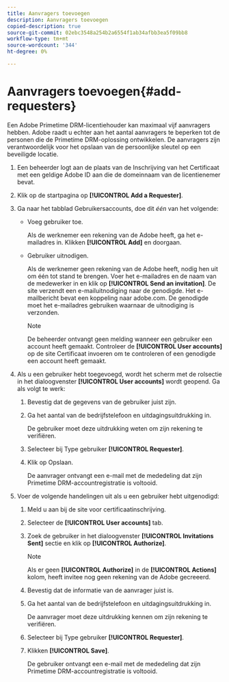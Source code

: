```yaml
---
title: Aanvragers toevoegen
description: Aanvragers toevoegen
copied-description: true
source-git-commit: 02ebc3548a254b2a6554f1ab34afbb3ea5f09bb8
workflow-type: tm+mt
source-wordcount: '344'
ht-degree: 0%

---
```


# Aanvragers toevoegen{#add-requesters}

Een Adobe Primetime DRM-licentiehouder kan maximaal vijf aanvragers hebben. Adobe raadt u echter aan het aantal aanvragers te beperken tot de personen die de Primetime DRM-oplossing ontwikkelen. De aanvragers zijn verantwoordelijk voor het opslaan van de persoonlijke sleutel op een beveiligde locatie.

1. Een beheerder logt aan de plaats van de Inschrijving van het Certificaat met een geldige Adobe ID aan die de domeinnaam van de licentienemer bevat.
1. Klik op de startpagina op **[!UICONTROL Add a Requester]**.
1. Ga naar het tabblad Gebruikersaccounts, doe dit *één* van het volgende:

   * Voeg gebruiker toe.

     Als de werknemer een rekening van de Adobe heeft, ga het e-mailadres in. Klikken **[!UICONTROL Add]** en doorgaan.
   * Gebruiker uitnodigen.

     Als de werknemer geen rekening van de Adobe heeft, nodig hen uit om één tot stand te brengen. Voer het e-mailadres en de naam van de medewerker in en klik op **[!UICONTROL Send an invitation]**. De site verzendt een e-mailuitnodiging naar de genodigde. Het e-mailbericht bevat een koppeling naar adobe.com. De genodigde moet het e-mailadres gebruiken waarnaar de uitnodiging is verzonden.

     >[!NOTE]
     >
     >De beheerder ontvangt geen melding wanneer een gebruiker een account heeft gemaakt. Controleer de **[!UICONTROL User accounts]** op de site Certificaat invoeren om te controleren of een genodigde een account heeft gemaakt.

1. Als u een gebruiker hebt toegevoegd, wordt het scherm met de rolsectie in het dialoogvenster **[!UICONTROL User accounts]** wordt geopend. Ga als volgt te werk:

   1. Bevestig dat de gegevens van de gebruiker juist zijn.
   1. Ga het aantal van de bedrijfstelefoon en uitdagingsuitdrukking in.

      De gebruiker moet deze uitdrukking weten om zijn rekening te verifiëren.
   1. Selecteer bij Type gebruiker **[!UICONTROL Requester]**.
   1. Klik op Opslaan.

      De aanvrager ontvangt een e-mail met de mededeling dat zijn Primetime DRM-accountregistratie is voltooid.

1. Voer de volgende handelingen uit als u een gebruiker hebt uitgenodigd:

   1. Meld u aan bij de site voor certificaatinschrijving.
   1. Selecteer de **[!UICONTROL User accounts]** tab.
   1. Zoek de gebruiker in het dialoogvenster **[!UICONTROL Invitations Sent]** sectie en klik op **[!UICONTROL Authorize]**.

      >[!NOTE]
      >
      >Als er geen **[!UICONTROL Authorize]** in de **[!UICONTROL Actions]** kolom, heeft invitee nog geen rekening van de Adobe gecreeerd.

   1. Bevestig dat de informatie van de aanvrager juist is.
   1. Ga het aantal van de bedrijfstelefoon en uitdagingsuitdrukking in.

      De aanvrager moet deze uitdrukking kennen om zijn rekening te verifiëren.
   1. Selecteer bij Type gebruiker **[!UICONTROL Requester]**.
   1. Klikken **[!UICONTROL Save]**.

      De gebruiker ontvangt een e-mail met de mededeling dat zijn Primetime DRM-accountregistratie is voltooid.
